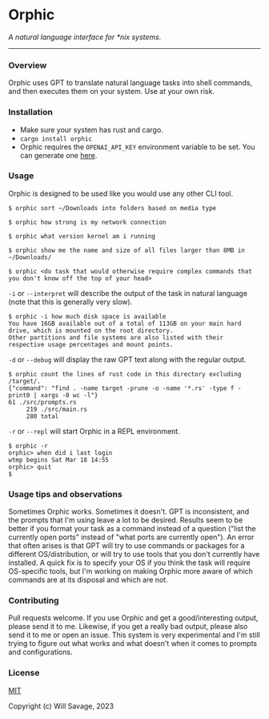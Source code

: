 # Orphic
*A natural language interface for \*nix systems.*

---
### Overview
Orphic uses GPT to translate natural language tasks into shell commands, and then executes them on your system. Use at your own risk.
### Installation
* Make sure your system has rust and cargo.
* `cargo install orphic`
* Orphic requires the `OPENAI_API_KEY` environment variable to be set. You can generate one [here](https://openai.com/).

### Usage
Orphic is designed to be used like you would use any other CLI tool.

`$ orphic sort ~/Downloads into folders based on media type`

`$ orphic how strong is my network connection`

`$ orphic what version kernel am i running`

`$ orphic show me the name and size of all files larger than 8MB in ~/Downloads/` 

`$ orphic <do task that would otherwise require complex commands that you don't know off the top of your head>`

`-i` or `--interpret` will describe the output of the task in natural language (note that this is generally very slow).
```
$ orphic -i how much disk space is available
You have 16GB available out of a total of 113GB on your main hard 
drive, which is mounted on the root directory. 
Other partitions and file systems are also listed with their 
respective usage percentages and mount points.
```

`-d` or `--debug` will display the raw GPT text along with the regular output.
```
$ orphic count the lines of rust code in this directory excluding /target/.
{"command": "find . -name target -prune -o -name '*.rs' -type f -print0 | xargs -0 wc -l"}
61 ./src/prompts.rs
     219 ./src/main.rs
     280 total
```

`-r` or `--repl` will start Orphic in a REPL environment.
```
$ orphic -r
orphic> when did i last login
wtmp begins Sat Mar 18 14:55
orphic> quit
$
```
### Usage tips and observations 
Sometimes Orphic works. Sometimes it doesn't. GPT is inconsistent, and the prompts that I'm using leave a lot to be desired. Results seem to be better if you format your task as a command instead of a question ("list the currently open ports" instead of "what ports are currently open"). An error that often arises is that GPT will try to use commands or packages for a different OS/distribution, or will try to use tools that you don't currently have installed. A quick fix is to specify your OS if you think the task will require OS-specific tools, but I'm working on making Orphic more aware of which commands are at its disposal and which are not. 

### Contributing 
Pull requests welcome. If you use Orphic and get a good/interesting output, please send it to me. Likewise, if you get a really bad output, please also send it to me or open an issue. This system is very experimental and I'm still trying to figure out what works and what doesn't when it comes to prompts and configurations.

### License
[MIT](https://choosealicense.com/licenses/mit/)

Copyright (c) Will Savage, 2023

